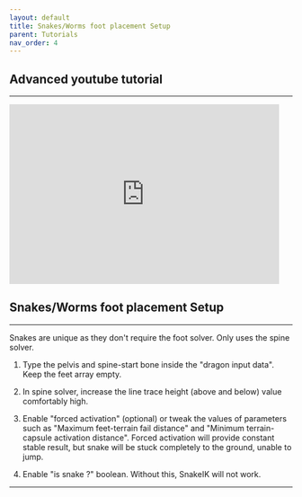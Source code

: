 ```yaml
---
layout: default
title: Snakes/Worms foot placement Setup
parent: Tutorials
nav_order: 4
---
```




## Advanced youtube tutorial


---


<div class="video-wrapper">
  <iframe width="480" height="320" src="https://www.youtube.com/embed/5F1Y12tGZhU" frameborder="0" allowfullscreen></iframe>
</div>




## Snakes/Worms foot placement Setup

---

Snakes are unique as they don't require the foot solver. Only uses the spine solver.

1) Type the pelvis and spine-start bone inside the "dragon input data". Keep the feet array empty.

1) In spine solver, increase the line trace height (above and below) value comfortably high.

2) Enable "forced activation" (optional) or tweak the values of parameters such as "Maximum feet-terrain fail distance" and "Minimum terrain-capsule activation distance".
Forced activation will provide constant stable result, but snake will be stuck completely to the ground, unable to jump.

3) Enable "is snake ?" boolean. Without this, SnakeIK will not work.


---